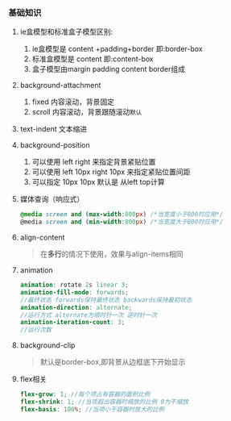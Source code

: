 ### 基础知识

1. ie盒模型和标准盒子模型区别:

   1. ie盒模型是 content +padding+border 即:border-box
   2. 标准盒模型是 content 即:content-box
   3. 盒子模型由margin padding content border组成

2. background-attachment

   1. fixed 内容滚动，背景固定
   2. scroll 内容滚动，背景跟随滚动`默认`

3. text-indent 文本缩进

4. background-position

   1. 可以使用 left right 来指定背景紧贴位置
   2. 可以使用 left  10px right 10px 来指定紧贴位置间距
   3. 可以指定 10px 10px 默认是 从left top计算

5. 媒体查询（响应式）

   ```css
   @media screen and (max-width:800px) /*当宽度小于800时应用*/
   @media screen and (min-width:800px) /*当宽度大于800时应用*/
   ```

6. align-content

   > 在**多行**的情况下使用，效果与align-items相同

7. animation

   ```Scss
   animation: rotate 2s linear 3;
   animation-fill-mode: forwards;
   //最终状态 forwards保持最终状态 backwards保持最初状态
   animation-direction: alternate;
   //运行方式 alternate为顺时针一次 逆时针一次
   animation-iteration-count: 3;
   //运行次数
   ```

   

8. background-clip

   > 默认是border-box,即背景从边框底下开始显示

9. flex相关

   ```scss
   flex-grow: 1; //每个项占有容器的面积比例
   flex-shrink: 1; //当项超出容器时缩放的比例 0为不缩放
   flex-basis: 100%; //当项小于容器时放大的比例
   ```

   